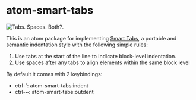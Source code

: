 atom-smart-tabs
===============

![Tabs. Spaces. Both?](http://www.emacswiki.org/pics/static/TabsSpacesBoth.png).

This is an atom package for implementing [Smart Tabs](http://www.emacswiki.org/emacs/SmartTabs), a portable and semantic indentation style with the following simple rules:

1) Use tabs at the start of the line to indicate block-level indentation.
2) Use spaces after any tabs to align elements within the same block level

By default it comes with 2 keybindings:
- ctrl-`: atom-smart-tabs:indent
- ctrl-~: atom-smart-tabs:outdent
